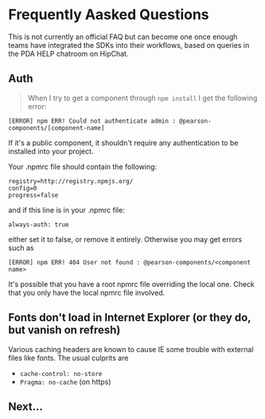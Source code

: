 # Frequently Aasked Questions

This is not currently an official FAQ but can become one once enough teams have
integrated the SDKs into their workflows, based on queries in the PDA HELP
chatroom on HipChat.


## Auth

> When I try to get a component through `npm install` I get the following error:

```
[ERROR] npm ERR! Could not authenticate admin : @pearson-components/[component-name]
```

If it's a public component, it shouldn't require any authentication to be 
installed into your project.

Your .npmrc file should contain the following:

```
registry=http://registry.npmjs.org/
config=0
progress=false
```

and if this line is in your .npmrc file:

```
always-auth: true
```

either set it to false, or remove it entirely. Otherwise you may get errors such as

```
[ERROR] npm ERR! 404 User not found : @pearson-components/<component name>
```

It's possible that you have a root npmrc file overriding the local one.
Check that you only have the local npmrc file involved.


## Fonts don't load in Internet Explorer (or they do, but vanish on refresh)

Various caching headers are known to cause IE some trouble with external files
like fonts. The usual culprits are

* `cache-control: no-store`
* `Pragma: no-cache` (on https)

## Next...


